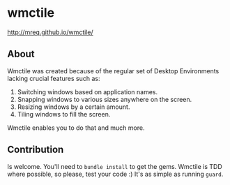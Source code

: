 wmctile
=======

http://mreq.github.io/wmctile/

About
-----

Wmctile was created because of the regular set of Desktop Environments lacking crucial features such as:

1. Switching windows based on application names.
2. Snapping windows to various sizes anywhere on the screen.
3. Resizing windows by a certain amount.
4. Tiling windows to fill the screen.

Wmctile enables you to do that and much more.

Contribution
------------

Is welcome. You'll need to `bundle install` to get the gems. Wmctile is TDD where possible, so please, test your code :) It's as simple as running `guard`.